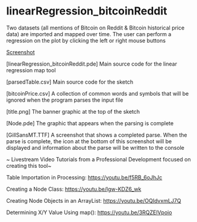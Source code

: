 # linearRegression_bitcoinReddit
Two datasets (all mentions of Bitcoin on Reddit &amp; Bitcoin historical price data) are imported and mapped over time.  The user can perform a regression on the plot by clicking the left or right mouse buttons

[Screenshot](screenshot.PNG)

[linearRegression_bitcoinReddit.pde] Main source code for the linear regression map tool

[parsedTable.csv] Main source code for the sketch

[bitcoinPrice.csv] A collection of common words and symbols that will be ignored when the program parses the input file

[title.png] The banner graphic at the top of the sketch

[Node.pde] The  graphic that appears when the parsing is complete

[GillSansMT.TTF] A screenshot that shows a completed parse.  When the parse is complete, the icon at the bottom of this screenshot will be displayed and information about the parse will be written to the console 


~ Livestream Video Tutorials from a Professional Development focused on creating this tool~

Table Importation in Processing: https://youtu.be/f5RB_6oJhJc

Creating a Node Class: https://youtu.be/lgw-KDZ6_wk

Creating Node Objects in an ArrayList: https://youtu.be/OQIdvxmLJ7Q

Determining X/Y Value Using map(): https://youtu.be/3RQZElVpoio


